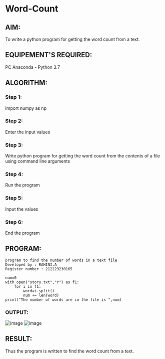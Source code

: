 # Word-Count
## AIM:
To write a python program for getting the word count from a text.
## EQUIPEMENT'S REQUIRED: 
PC
Anaconda - Python 3.7
## ALGORITHM: 
### Step 1:
Import numpy as np
### Step 2: 
 Enter the input values
### Step 3: 
Write python program for getting the word count from the contents of a file using command line arguments
### Step 4:  
Run the program
### Step 5: 
Input the values
### Step 6: 
End the program
## PROGRAM:
```
program to find the number of words in a text file
Developed by : RAHINI.A
Register number : 212223230165

num=0
with open("story.txt","r") as f1:
    for i in f1:
        word=i.split()
        num += len(word)
print("The number of words are in the file is ",num)
```
### OUTPUT:

![image](https://github.com/RahiniAchudhan/Word-Count/assets/145742838/e2fa5efe-e43b-4737-b6d3-617ed66eaa97)
![image](https://github.com/RahiniAchudhan/Word-Count/assets/145742838/f76b2dbb-f329-4492-9cca-ba42133077c6)


## RESULT:
Thus the program is written to find the word count from a text.
